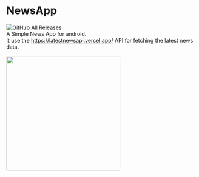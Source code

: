# NewsApp
[![GitHub All Releases](https://img.shields.io/badge/download-apk%20-lightgrey)](https://github.com/Neerajkumarc/NewsApp/releases)
<br/>A Simple News App for android.<br/>
It use the https://latestnewsapi.vercel.app/ API for fetching the latest news data.<br/><br/>
<img src="https://user-images.githubusercontent.com/78979288/218068175-52408f5c-3803-4c62-9df3-2f02d1146b34.png" width =300/>
